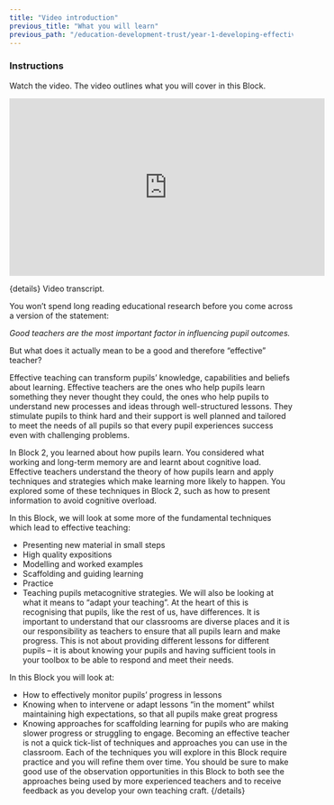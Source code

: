 ```yaml
---
title: "Video introduction"
previous_title: "What you will learn"
previous_path: "/education-development-trust/year-1-developing-effective-classroom-practice/intro-ect-what-you-will-learn"
---
```


### Instructions

Watch the video. The video outlines what you will cover in this Block.

<iframe width="560" height="315" src="https://www.youtube.com/embed/s9FejY2jn68" title="YouTube video player" frameborder="0" allow="accelerometer; autoplay; clipboard-write; encrypted-media; gyroscope; picture-in-picture; web-share" allowfullscreen></iframe>

{details}
Video transcript.

You won’t spend long reading educational research before you come across a version of the statement:

_Good teachers are the most important factor in influencing pupil outcomes._

But what does it actually mean to be a good and therefore “effective” teacher?

Effective teaching can transform pupils’ knowledge, capabilities and beliefs about learning. Effective teachers are the ones who help pupils learn something they never thought they could, the ones who help pupils to understand new processes and ideas through well-structured lessons. They stimulate pupils to think hard and their support is well planned and tailored to meet the needs of all pupils so that every pupil experiences success even with challenging problems.

In Block 2, you learned about how pupils learn. You considered what working and long-term memory are and learnt about cognitive load. Effective teachers understand the theory of how pupils learn and apply techniques and strategies which make learning more likely to happen. You explored some of these techniques in Block 2, such as how to present information to avoid cognitive overload.

In this Block, we will look at some more of the fundamental techniques which lead to effective teaching:

- Presenting new material in small steps
- High quality expositions
- Modelling and worked examples
- Scaffolding and guiding learning
- Practice
- Teaching pupils metacognitive strategies.
  We will also be looking at what it means to “adapt your teaching”. At the heart of
  this is recognising that pupils, like the rest of us, have differences. It is important
  to understand that our classrooms are diverse places and it is our responsibility
  as teachers to ensure that all pupils learn and make progress. This is not about
  providing different lessons for different pupils – it is about knowing your pupils
  and having sufficient tools in your toolbox to be able to respond and meet their
  needs.

In this Block you will look at:

- How to effectively monitor pupils’ progress in lessons
- Knowing when to intervene or adapt lessons “in the moment” whilst maintaining high expectations, so that all pupils make great progress
- Knowing approaches for scaffolding learning for pupils who are making slower progress or struggling to engage.
  Becoming an effective teacher is not a quick tick-list of techniques and approaches
  you can use in the classroom. Each of the techniques you will explore in this Block
  require practice and you will refine them over time. You should be sure to make good
  use of the observation opportunities in this Block to both see the approaches being
  used by more experienced teachers and to receive feedback as you develop your own
  teaching craft. {/details}

